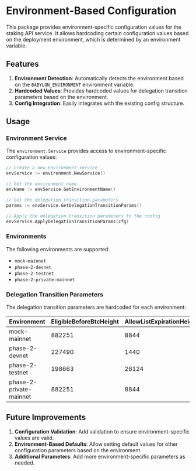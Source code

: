 # Environment-Based Configuration

This package provides environment-specific configuration values for the staking API service. It allows hardcoding certain configuration values based on the deployment environment, which is determined by an environment variable.

## Features

1. **Environment Detection**: Automatically detects the environment based on the `BABYLON_ENVIRONMENT` environment variable.
2. **Hardcoded Values**: Provides hardcoded values for delegation transition parameters based on the environment.
3. **Config Integration**: Easily integrates with the existing config structure.

## Usage

### Environment Service

The `environment.Service` provides access to environment-specific configuration values:

```go
// Create a new environment service
envService := environment.NewService()

// Get the environment name
envName := envService.GetEnvironmentName()

// Get the delegation transition parameters
params := envService.GetDelegationTransitionParams()

// Apply the delegation transition parameters to the config
envService.ApplyDelegationTransitionParams(cfg)
```

### Environments

The following environments are supported:

- `mock-mainnet`
- `phase-2-devnet`
- `phase-2-testnet`
- `phase-2-private-mainnet`

### Delegation Transition Parameters

The delegation transition parameters are hardcoded for each environment:

| Environment | EligibleBeforeBtcHeight | AllowListExpirationHeight |
|-------------|-------------------------|---------------------------|
| mock-mainnet | 882251 | 8844 |
| phase-2-devnet | 227490 | 1440 |
| phase-2-testnet | 198663 | 26124 |
| phase-2-private-mainnet | 882251 | 8844 |

## Future Improvements

1. **Configuration Validation**: Add validation to ensure environment-specific values are valid.
2. **Environment-Based Defaults**: Allow setting default values for other configuration parameters based on the environment.
3. **Additional Parameters**: Add more environment-specific parameters as needed. 